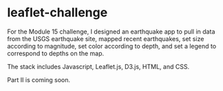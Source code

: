 # leaflet-challenge
For the Module 15 challenge, I designed an earthquake app to pull in data from the USGS earthquake site, mapped recent earthquakes, set size according to magnitude, set color according to depth, and set a legend to correspond to depths on the map. 

The stack includes Javascript, Leaflet.js, D3.js, HTML, and CSS. 

Part II is coming soon. 
